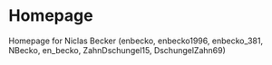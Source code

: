 # Homepage
 Homepage for Niclas Becker (enbecko, enbecko1996, enbecko_381, NBecko, en_becko, ZahnDschungel15, DschungelZahn69)
